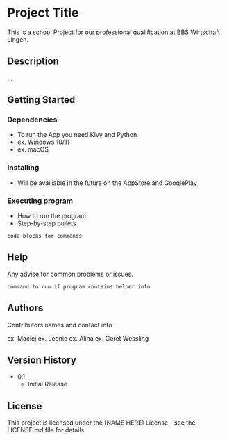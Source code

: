 # Project Title

This is a school Project for our professional qualification at BBS Wirtschaft Lingen.

## Description

...

## Getting Started

### Dependencies

* To run the App you need Kivy and Python
* ex. Windows 10/11
* ex. macOS

### Installing

* Will be availiable in the future on the AppStore and GooglePlay

### Executing program

* How to run the program
* Step-by-step bullets
```
code blocks for commands
```

## Help

Any advise for common problems or issues.
```
command to run if program contains helper info
```

## Authors

Contributors names and contact info

ex. Maciej
ex. Leonie
ex. Alina
ex. Geret Wessling

## Version History

* 0.1
    * Initial Release

## License

This project is licensed under the [NAME HERE] License - see the LICENSE.md file for details
